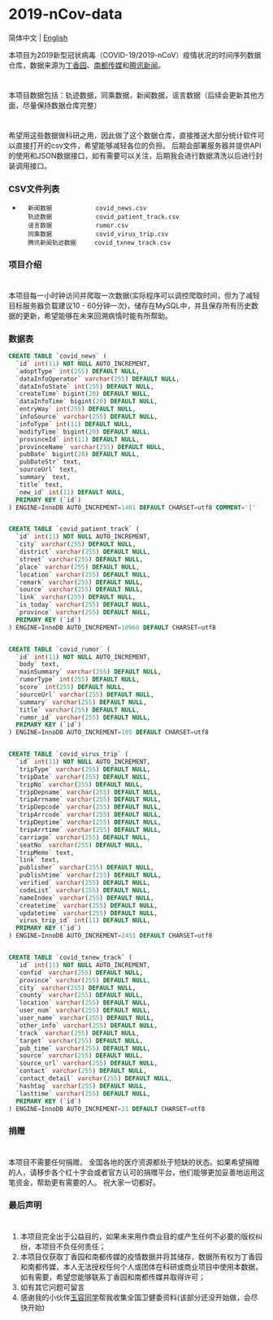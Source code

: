 # 2019-nCov-data

简体中文 | [English](README.en.md)

本项目为2019新型冠状病毒（COVID-19/2019-nCoV）疫情状况的时间序列数据仓库，数据来源为[丁香园](https://ncov.dxy.cn/ncovh5/view/pneumonia)、[南都传媒](https://m.mp.oeeee.com/h5/pages/v20/nCovcase/guangdong.html)和[腾讯新闻](https://xw.qq.com/act/fytrace?from=singlemessage&isappinstalled=0&scene=1&clicktime=1581821123&enterid=1581821123)。
#
本项目数据包括：轨迹数据，同乘数据，新闻数据，谣言数据（后续会更新其他方面，尽量保持数据仓库完整）
#
希望用这些数据做科研之用，因此做了这个数据仓库，直接推送大部分统计软件可以直接打开的csv文件，希望能够减轻各位的负担。 
后期会部署服务器并提供API的使用和JSON数据接口，如有需要可以关注，后期我会进行数据清洗以后进行封装调用接口。

###   CSV文件列表     
*       新闻数据            covid_news.csv 
        轨迹数据            covid_patient_track.csv
        谣言数据            rumor.csv
        同乘数据            covid_virus_trip.csv
        腾讯新闻轨迹数据     covid_txnew_track.csv

###   项目介绍
#
本项目每一小时钟访问并爬取一次数据(实际程序可以调控爬取时间，但为了减轻目标服务器负载建议10 - 60分钟一次)，储存在MySQL中，并且保存所有历史数据的更新，希望能够在未来回溯病情时能有所帮助。

### 数据表
```sql
CREATE TABLE `covid_news` (
  `id` int(11) NOT NULL AUTO_INCREMENT,
  `adoptType` int(255) DEFAULT NULL,
  `dataInfoOperator` varchar(255) DEFAULT NULL,
  `dataInfoState` int(255) DEFAULT NULL,
  `createTime` bigint(20) DEFAULT NULL,
  `dataInfoTime` bigint(20) DEFAULT NULL,
  `entryWay` int(255) DEFAULT NULL,
  `infoSource` varchar(255) DEFAULT NULL,
  `infoType` int(11) DEFAULT NULL,
  `modifyTime` bigint(20) DEFAULT NULL,
  `provinceId` int(11) DEFAULT NULL,
  `provinceName` varchar(255) DEFAULT NULL,
  `pubDate` bigint(20) DEFAULT NULL,
  `pubDateStr` text,
  `sourceUrl` text,
  `summary` text,
  `title` text,
  `new_id` int(11) DEFAULT NULL,
  PRIMARY KEY (`id`)
) ENGINE=InnoDB AUTO_INCREMENT=1401 DEFAULT CHARSET=utf8 COMMENT=']'


CREATE TABLE `covid_patient_track` (
  `id` int(11) NOT NULL AUTO_INCREMENT,
  `city` varchar(255) DEFAULT NULL,
  `district` varchar(255) DEFAULT NULL,
  `street` varchar(255) DEFAULT NULL,
  `place` varchar(255) DEFAULT NULL,
  `location` varchar(255) DEFAULT NULL,
  `remark` varchar(255) DEFAULT NULL,
  `source` varchar(255) DEFAULT NULL,
  `link` varchar(255) DEFAULT NULL,
  `is_today` varchar(255) DEFAULT NULL,
  `province` varchar(255) DEFAULT NULL,
  PRIMARY KEY (`id`)
) ENGINE=InnoDB AUTO_INCREMENT=10960 DEFAULT CHARSET=utf8


CREATE TABLE `covid_rumor` (
  `id` int(11) NOT NULL AUTO_INCREMENT,
  `body` text,
  `mainSummary` varchar(255) DEFAULT NULL,
  `rumorType` int(255) DEFAULT NULL,
  `score` int(255) DEFAULT NULL,
  `sourceUrl` varchar(255) DEFAULT NULL,
  `summary` varchar(255) DEFAULT NULL,
  `title` varchar(255) DEFAULT NULL,
  `rumor_id` varchar(255) DEFAULT NULL,
  PRIMARY KEY (`id`)
) ENGINE=InnoDB AUTO_INCREMENT=105 DEFAULT CHARSET=utf8


CREATE TABLE `covid_virus_trip` (
  `id` int(11) NOT NULL AUTO_INCREMENT,
  `tripType` varchar(255) DEFAULT NULL,
  `tripDate` varchar(255) DEFAULT NULL,
  `tripNo` varchar(255) DEFAULT NULL,
  `tripDepname` varchar(255) DEFAULT NULL,
  `tripArrname` varchar(255) DEFAULT NULL,
  `tripDepcode` varchar(255) DEFAULT NULL,
  `tripArrcode` varchar(255) DEFAULT NULL,
  `tripDeptime` varchar(255) DEFAULT NULL,
  `tripArrtime` varchar(255) DEFAULT NULL,
  `carriage` varchar(255) DEFAULT NULL,
  `seatNo` varchar(255) DEFAULT NULL,
  `tripMemo` text,
  `link` text,
  `publisher` varchar(255) DEFAULT NULL,
  `publishtime` varchar(255) DEFAULT NULL,
  `verified` varchar(255) DEFAULT NULL,
  `codeList` varchar(255) DEFAULT NULL,
  `nameIndex` varchar(255) DEFAULT NULL,
  `createtime` varchar(255) DEFAULT NULL,
  `updatetime` varchar(255) DEFAULT NULL,
  `virus_trip_id` int(11) DEFAULT NULL,
  PRIMARY KEY (`id`)
) ENGINE=InnoDB AUTO_INCREMENT=2451 DEFAULT CHARSET=utf8


CREATE TABLE `covid_txnew_track` (
  `id` int(11) NOT NULL AUTO_INCREMENT,
  `confid` varchar(255) DEFAULT NULL,
  `province` varchar(255) DEFAULT NULL,
  `city` varchar(255) DEFAULT NULL,
  `county` varchar(255) DEFAULT NULL,
  `location` varchar(255) DEFAULT NULL,
  `user_num` varchar(255) DEFAULT NULL,
  `user_name` varchar(255) DEFAULT NULL,
  `other_info` varchar(255) DEFAULT NULL,
  `track` varchar(255) DEFAULT NULL,
  `target` varchar(255) DEFAULT NULL,
  `pub_time` varchar(255) DEFAULT NULL,
  `source` varchar(255) DEFAULT NULL,
  `source_url` varchar(255) DEFAULT NULL,
  `contact` varchar(255) DEFAULT NULL,
  `contact_detail` varchar(255) DEFAULT NULL,
  `hashtag` varchar(255) DEFAULT NULL,
  `lasttime` varchar(255) DEFAULT NULL,
  PRIMARY KEY (`id`)
) ENGINE=InnoDB AUTO_INCREMENT=21 DEFAULT CHARSET=utf8


```
### 捐赠
#
本项目不需要任何捐赠。
全国各地的医疗资源都处于短缺的状态。如果希望捐赠的人，请移步各个红十字会或者官方认可的捐赠平台，他们能够更加妥善地运用这笔资金，帮助更有需要的人。
祝大家一切都好。

### 最后声明
#
1. 本项目完全出于公益目的，如果未来用作商业目的或产生任何不必要的版权纠纷，本项目不负任何责任；
2. 本项目仅获取丁香园和南都传媒的疫情数据并将其储存，数据所有权为丁香园和南都传媒，本人无法授权任何个人或团体在科研或商业项目中使用本数据，如有需要，希望您能够联系丁香园和南都传媒并取得许可；
3. 如有其它问题可留言
4. 感谢我的小伙伴[玉容同学](https://github.com/longme2)帮我收集全国卫健委资料(该部分还没开始做，会尽快开始)


